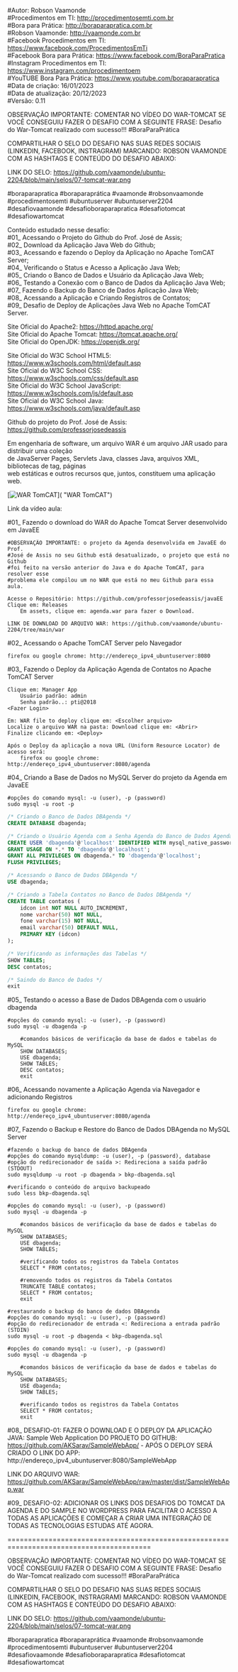 #Autor: Robson Vaamonde<br>
#Procedimentos em TI: http://procedimentosemti.com.br<br>
#Bora para Prática: http://boraparapratica.com.br<br>
#Robson Vaamonde: http://vaamonde.com.br<br>
#Facebook Procedimentos em TI: https://www.facebook.com/ProcedimentosEmTi<br>
#Facebook Bora para Prática: https://www.facebook.com/BoraParaPratica<br>
#Instagram Procedimentos em TI: https://www.instagram.com/procedimentoem<br>
#YouTUBE Bora Para Prática: https://www.youtube.com/boraparapratica<br>
#Data de criação: 16/01/2023<br>
#Data de atualização: 20/12/2023<br>
#Versão: 0.11<br>

OBSERVAÇÃO IMPORTANTE: COMENTAR NO VÍDEO DO WAR-TOMCAT SE VOCÊ CONSEGUIU FAZER O DESAFIO COM 
A SEGUINTE FRASE: Desafio do War-Tomcat realizado com sucesso!!! #BoraParaPrática

COMPARTILHAR O SELO DO DESAFIO NAS SUAS REDES SOCIAIS (LINKEDIN, FACEBOOK, INSTRAGRAM)
MARCANDO: ROBSON VAAMONDE COM AS HASHTAGS E CONTEÚDO DO DESAFIO ABAIXO: 

LINK DO SELO: https://github.com/vaamonde/ubuntu-2204/blob/main/selos/07-tomcat-war.png

#boraparapratica #boraparaprática #vaamonde #robsonvaamonde #procedimentosemti #ubuntuserver 
#ubuntuserver2204 #desafiovaamonde #desafioboraparapratica #desafiotomcat #desafiowartomcat

Conteúdo estudado nesse desafio:<br>
#01_ Acessando o Projeto do Github do Prof. José de Assis;<br>
#02_ Download da Aplicação Java Web do Github;<br>
#03_ Acessando e fazendo o Deploy da Aplicação no Apache TomCAT Server;<br>
#04_ Verificando o Status e Acesso a Aplicação Java Web;<br>
#05_ Criando o Banco de Dados e Usuário da Aplicação Java Web;<br>
#06_ Testando a Conexão com o Banco de Dados da Aplicação Java Web;<br>
#07_ Fazendo o Backup do Banco de Dados Aplicação Java Web;<br>
#08_ Acessando a Aplicação e Criando Registros de Contatos;<br>
#09_ Desafio de Deploy de Aplicações Java Web no Apache TomCAT Server.

Site Oficial do Apache2: https://httpd.apache.org/<br>
Site Oficial do Apache Tomcat: https://tomcat.apache.org/<br>
Site Oficial do OpenJDK: https://openjdk.org/

Site Oficial do W3C School HTML5: https://www.w3schools.com/html/default.asp<br>
Site Oficial do W3C School CSS: https://www.w3schools.com/css/default.asp<br>
Site Oficial do W3C School JavaScript: https://www.w3schools.com/js/default.asp<br>
Site Oficial do W3C School Java: https://www.w3schools.com/java/default.asp

Github do projeto do Prof. José de Assis: https://github.com/professorjosedeassis

Em engenharia de software, um arquivo WAR é um arquivo JAR usado para distribuir uma coleção<br>
de JavaServer Pages, Servlets Java, classes Java, arquivos XML, bibliotecas de tag, páginas<br>
web estáticas e outros recursos que, juntos, constituem uma aplicação web.

[![WAR TomCAT](http://img.youtube.com/vi//0.jpg)]( "WAR TomCAT")

Link da vídeo aula:

#01_ Fazendo o download do WAR do Apache Tomcat Server desenvolvido em JavaEE<br>

	#OBSERVAÇÃO IMPORTANTE: o projeto da Agenda desenvolvida em JavaEE do Prof.
	#José de Assis no seu Github está desatualizado, o projeto que está no Github
	#foi feito na versão anterior do Java e do Apache TomCAT, para resolver esse
	#problema ele compilou um no WAR que está no meu Github para essa aula.
	
	Acesse o Repositório: https://github.com/professorjosedeassis/javaEE
	Clique em: Releases
		Em assets, clique em: agenda.war para fazer o Download.

	LINK DE DOWNLOAD DO ARQUIVO WAR: https://github.com/vaamonde/ubuntu-2204/tree/main/war

#02_ Acessando o Apache TomCAT Server pelo Navegador<br>

	firefox ou google chrome: http://endereço_ipv4_ubuntuserver:8080

#03_ Fazendo o Deploy da Aplicação Agenda de Contatos no Apache TomCAT Server<br>

	Clique em: Manager App
		Usuário padrão: admin
		Senha padrão..: pti@2018
	<Fazer Login>

	Em: WAR file to deploy clique em: <Escolher arquivo>
	Localize o arquivo WAR na pasta: Download clique em: <Abrir>
	Finalize clicando em: <Deploy>

	Após o Deploy da aplicação a nova URL (Uniform Resource Locator) de acesso será: 
		firefox ou google chrome: http://endereço_ipv4_ubuntuserver:8080/agenda

#04_ Criando a Base de Dados no MySQL Server do projeto da Agenda em JavaEE<br>

	#opções do comando mysql: -u (user), -p (password)
	sudo mysql -u root -p

```sql
/* Criando o Banco de Dados DBAgenda */
CREATE DATABASE dbagenda;

/* Criando o Usuário Agenda com a Senha Agenda do Banco de Dados Agenda*/
CREATE USER 'dbagenda'@'localhost' IDENTIFIED WITH mysql_native_password BY 'dbagenda';
GRANT USAGE ON *.* TO 'dbagenda'@'localhost';
GRANT ALL PRIVILEGES ON dbagenda.* TO 'dbagenda'@'localhost';
FLUSH PRIVILEGES;

/* Acessando o Banco de Dados DBAgenda */
USE dbagenda;

/* Criando a Tabela Contatos no Banco de Dados DBAgenda */
CREATE TABLE contatos (
	idcon int NOT NULL AUTO_INCREMENT,
	nome varchar(50) NOT NULL,
	fone varchar(15) NOT NULL,
	email varchar(50) DEFAULT NULL,
	PRIMARY KEY (idcon)
);

/* Verificando as informações das Tabelas */
SHOW TABLES;
DESC contatos;

/* Saindo do Banco de Dados */
exit
```

#05_ Testando o acesso a Base de Dados DBAgenda com o usuário dbagenda<br>

	#opções do comando mysql: -u (user), -p (password)
	sudo mysql -u dbagenda -p

		#comandos básicos de verificação da base de dados e tabelas do MySQL
		SHOW DATABASES;
		USE dbagenda;
		SHOW TABLES;
		DESC contatos;
		exit

#06_ Acessando novamente a Aplicação Agenda via Navegador e adicionando Registros<br>

	firefox ou google chrome: http://endereço_ipv4_ubuntuserver:8080/agenda

#07_ Fazendo o Backup e Restore do Banco de Dados DBAgenda no MySQL Server<br>

	#fazendo o backup do banco de dados DBAgenda
	#opções do comando mysqldump: -u (user), -p (password), database
	#opção do redirecionador de saída >: Redireciona a saída padrão (STDOUT)
	sudo mysqldump -u root -p dbagenda > bkp-dbagenda.sql

	#verificando o conteúdo do arquivo backupeado 
	sudo less bkp-dbagenda.sql

	#opções do comando mysql: -u (user), -p (password)
	sudo mysql -u dbagenda -p

		#comandos básicos de verificação da base de dados e tabelas do MySQL
		SHOW DATABASES;
		USE dbagenda;
		SHOW TABLES;

		#verificando todos os registros da Tabela Contatos
		SELECT * FROM contatos;

		#removendo todos os registros da Tabela Contatos
		TRUNCATE TABLE contatos;
		SELECT * FROM contatos;
		exit
	
	#restaurando o backup do banco de dados DBAgenda
	#opções do comando mysql: -u (user), -p (password)
	#opção do redirecionador de entrada <: Redireciona a entrada padrão (STDIN)
	sudo mysql -u root -p dbagenda < bkp-dbagenda.sql

	#opções do comando mysql: -u (user), -p (password)
	sudo mysql -u dbagenda -p

		#comandos básicos de verificação da base de dados e tabelas do MySQL
		SHOW DATABASES;
		USE dbagenda;
		SHOW TABLES;

		#verificando todos os registros da Tabela Contatos
		SELECT * FROM contatos;
		exit

#08_ DESAFIO-01: FAZER O DOWNLOAD E O DEPLOY DA APLICAÇÃO JAVA: Sample Web Application DO PROJETO 
DO GITHUB: https://github.com/AKSarav/SampleWebApp/ - APÓS O DEPLOY SERÁ CRIADO O LINK DO APP:
http://endereço_ipv4_ubuntuserver:8080/SampleWebApp

LINK DO ARQUIVO WAR: https://github.com/AKSarav/SampleWebApp/raw/master/dist/SampleWebApp.war

#09_ DESAFIO-02: ADICIONAR OS LINKS DOS DESAFIOS DO TOMCAT DA AGENDA E DO SAMPLE NO WORDPRESS
PARA FACILITAR O ACESSO A TODAS AS APLICAÇÕES E COMEÇAR A CRIAR UMA INTEGRAÇÃO DE TODAS AS
TECNOLOGIAS ESTUDAS ATÉ AGORA.

=========================================================================================

OBSERVAÇÃO IMPORTANTE: COMENTAR NO VÍDEO DO WAR-TOMCAT SE VOCÊ CONSEGUIU FAZER O DESAFIO COM 
A SEGUINTE FRASE: Desafio do War-Tomcat realizado com sucesso!!! #BoraParaPrática

COMPARTILHAR O SELO DO DESAFIO NAS SUAS REDES SOCIAIS (LINKEDIN, FACEBOOK, INSTRAGRAM)
MARCANDO: ROBSON VAAMONDE COM AS HASHTAGS E CONTEÚDO DO DESAFIO ABAIXO: 

LINK DO SELO: https://github.com/vaamonde/ubuntu-2204/blob/main/selos/07-tomcat-war.png

#boraparapratica #boraparaprática #vaamonde #robsonvaamonde #procedimentosemti #ubuntuserver 
#ubuntuserver2204 #desafiovaamonde #desafioboraparapratica #desafiotomcat #desafiowartomcat